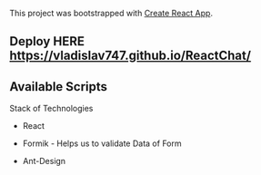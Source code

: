 This project was bootstrapped with [Create React App](https://github.com/facebook/create-react-app).

## Deploy HERE https://vladislav747.github.io/ReactChat/

## Available Scripts

Stack of Technologies

- React

- Formik - Helps us to validate Data of Form

- Ant-Design

